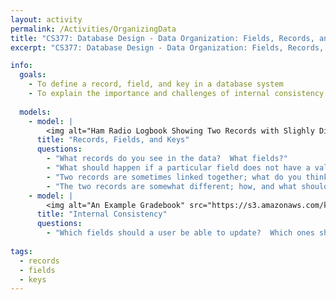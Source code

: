 ```yaml
---
layout: activity
permalink: /Activities/OrganizingData
title: "CS377: Database Design - Data Organization: Fields, Records, and Keys"
excerpt: "CS377: Database Design - Data Organization: Fields, Records, and Keys"

info:
  goals: 
    - To define a record, field, and key in a database system
    - To explain the importance and challenges of internal consistency
    
  models:
    - model: |
        <img alt="Ham Radio Logbook Showing Two Records with Slighly Different Field Values" src="../images/logbook.png">
      title: "Records, Fields, and Keys"
      questions:
        - "What records do you see in the data?  What fields?"
        - "What should happen if a particular field does not have a value?"
        - "Two records are sometimes linked together; what do you think this means in this application?"
        - "The two records are somewhat different; how, and what should be done about this?"
    - model: |
        <img alt="An Example Gradebook" src="https://s3.amazonaws.com/kb-media.populi.co/course_gradebook_editing_grades.png">
      title: "Internal Consistency"
      questions:
        - "Which fields should a user be able to update?  Which ones should a user not update directly, and why?"
        
tags:
  - records
  - fields
  - keys  
---
```


